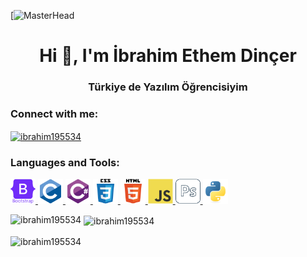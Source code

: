[![MasterHead](https://www.google.com/url?sa=i&url=https%3A%2F%2Finfo.armut.com%2Fnasil-guclu-bir-profil-olustururum&psig=AOvVaw0C2Omj_PwvjtOzsq9jEn0-&ust=1706971021980000&source=images&cd=vfe&opi=89978449&ved=0CBIQjRxqFwoTCPCWz-LwjIQDFQAAAAAdAAAAABAE)
<h1 align="center">Hi 👋, I'm İbrahim Ethem Dinçer</h1>
<h3 align="center">Türkiye de Yazılım Öğrencisiyim</h3>

<h3 align="left">Connect with me:</h3>
<p align="left">
<a href="https://instagram.com/ibrahim195534" target="blank"><img align="center" src="https://raw.githubusercontent.com/rahuldkjain/github-profile-readme-generator/master/src/images/icons/Social/instagram.svg" alt="ibrahim195534" height="30" width="40" /></a>
</p>

<h3 align="left">Languages and Tools:</h3>
<p align="left"> <a href="https://getbootstrap.com" target="_blank" rel="noreferrer"> <img src="https://raw.githubusercontent.com/devicons/devicon/master/icons/bootstrap/bootstrap-plain-wordmark.svg" alt="bootstrap" width="40" height="40"/> </a> <a href="https://www.cprogramming.com/" target="_blank" rel="noreferrer"> <img src="https://raw.githubusercontent.com/devicons/devicon/master/icons/c/c-original.svg" alt="c" width="40" height="40"/> </a> <a href="https://www.w3schools.com/cs/" target="_blank" rel="noreferrer"> <img src="https://raw.githubusercontent.com/devicons/devicon/master/icons/csharp/csharp-original.svg" alt="csharp" width="40" height="40"/> </a> <a href="https://www.w3schools.com/css/" target="_blank" rel="noreferrer"> <img src="https://raw.githubusercontent.com/devicons/devicon/master/icons/css3/css3-original-wordmark.svg" alt="css3" width="40" height="40"/> </a> <a href="https://www.w3.org/html/" target="_blank" rel="noreferrer"> <img src="https://raw.githubusercontent.com/devicons/devicon/master/icons/html5/html5-original-wordmark.svg" alt="html5" width="40" height="40"/> </a> <a href="https://developer.mozilla.org/en-US/docs/Web/JavaScript" target="_blank" rel="noreferrer"> <img src="https://raw.githubusercontent.com/devicons/devicon/master/icons/javascript/javascript-original.svg" alt="javascript" width="40" height="40"/> </a> <a href="https://www.photoshop.com/en" target="_blank" rel="noreferrer"> <img src="https://raw.githubusercontent.com/devicons/devicon/master/icons/photoshop/photoshop-line.svg" alt="photoshop" width="40" height="40"/> </a> <a href="https://www.python.org" target="_blank" rel="noreferrer"> <img src="https://raw.githubusercontent.com/devicons/devicon/master/icons/python/python-original.svg" alt="python" width="40" height="40"/> </a> </p>

<p><img align="left" src="https://github-readme-stats.vercel.app/api/top-langs?username=ibrahim195534&show_icons=true&locale=en&layout=compact" alt="ibrahim195534" /></p>

<p>&nbsp;<img align="center" src="https://github-readme-stats.vercel.app/api?username=ibrahim195534&show_icons=true&locale=en" alt="ibrahim195534" /></p>

<p><img align="center" src="https://github-readme-streak-stats.herokuapp.com/?user=ibrahim195534&" alt="ibrahim195534" /></p>
